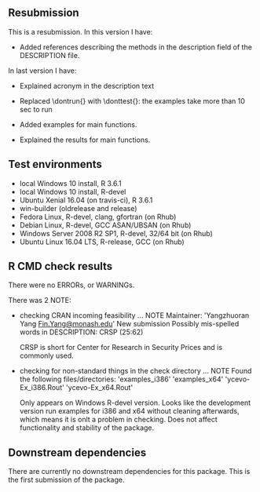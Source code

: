 ## Resubmission

This is a resubmission. In this version I have:

* Added references describing the methods in the description field of the DESCRIPTION file.


In last version I have:

* Explained acronym in the description text

* Replaced \dontrun{} with \donttest{}: 
    the examples take more than 10 sec to run 

* Added examples for main functions.

* Explained the results for main functions.


## Test environments
* local Windows 10 install, R 3.6.1
* local Windows 10 install, R-devel
* Ubuntu Xenial 16.04 (on travis-ci), R 3.6.1
* win-builder (oldrelease and release)
* Fedora Linux, R-devel, clang, gfortran (on Rhub)
* Debian Linux, R-devel, GCC ASAN/UBSAN  (on Rhub)
* Windows Server 2008 R2 SP1, R-devel, 32/64 bit (on Rhub)
* Ubuntu Linux 16.04 LTS, R-release, GCC (on Rhub)

## R CMD check results
There were no ERRORs, or WARNINGs.

There was 2 NOTE:

* checking CRAN incoming feasibility ... NOTE
  Maintainer: 'Yangzhuoran Yang <Fin.Yang@monash.edu>'
  New submission
  Possibly mis-spelled words in DESCRIPTION:
    CRSP (25:62)

  CRSP is short for Center for Research in Security Prices and is commonly used.

* checking for non-standard things in the check directory ... NOTE
  Found the following files/directories:
    'examples_i386' 'examples_x64' 'ycevo-Ex_i386.Rout'
    'ycevo-Ex_x64.Rout'
    
  Only appears on Windows R-devel version. 
  Looks like the development version run examples for i386 and x64 without cleaning afterwards, 
  which means it is onlt a problem in checking.
  Does not affect functionality and stability of the package.

## Downstream dependencies

There are currently no downstream dependencies for this package.
This is the first submission of the package.